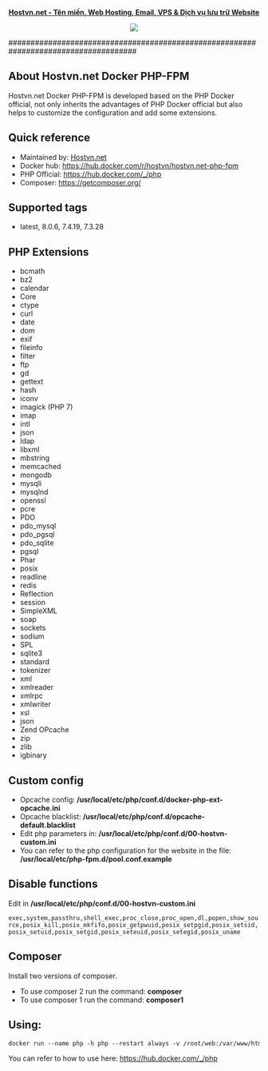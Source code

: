 
<p align="center"><strong><a href="https://hostvn.net">Hostvn.net - Tên miền, Web Hosting, Email, VPS &amp; Dịch vụ lưu trữ Website</a></strong></p>
<p align="center"> <img src="https://blog.hostvn.net/wp-content/uploads/2020/07/logo-big-2.png" /> </p>

#####################################################################################

## About Hostvn.net Docker PHP-FPM

Hostvn.net Docker PHP-FPM is developed based on the PHP Docker official, not only inherits the advantages of PHP Docker official but also helps to customize the configuration and add some extensions.

<h2>Quick reference</h2>

- Maintained by: <a href="https://hostvn.net">Hostvn.net</a>
- Docker hub: https://hub.docker.com/r/hostvn/hostvn.net-php-fpm
- PHP Official: https://hub.docker.com/_/php
- Composer: https://getcomposer.org/

<h2>Supported tags</h2>

- latest, 8.0.6, 7.4.19, 7.3.28

<h2>PHP Extensions</h2>

- bcmath
- bz2
- calendar
- Core
- ctype
- curl
- date
- dom
- exif
- fileinfo
- filter
- ftp
- gd
- gettext
- hash
- iconv
- imagick (PHP 7)
- imap
- intl
- json
- ldap
- libxml
- mbstring
- memcached
- mongodb
- mysqli
- mysqlnd
- openssl
- pcre
- PDO
- pdo_mysql
- pdo_pgsql
- pdo_sqlite
- pgsql
- Phar
- posix
- readline
- redis
- Reflection
- session
- SimpleXML
- soap
- sockets
- sodium
- SPL
- sqlite3
- standard
- tokenizer
- xml
- xmlreader
- xmlrpc
- xmlwriter
- xsl
- json
- Zend OPcache
- zip
- zlib
- igbinary

<h2>Custom config</h2>

- Opcache config: <b>/usr/local/etc/php/conf.d/docker-php-ext-opcache.ini</b>
- Opcache blacklist: <b>/usr/local/etc/php/conf.d/opcache-default.blacklist</b>
- Edit php parameters in: <b>/usr/local/etc/php/conf.d/00-hostvn-custom.ini</b>
- You can refer to the php configuration for the website in the file: <b>/usr/local/etc/php-fpm.d/pool.conf.example</b>

<h2>Disable functions</h2>

Edit in <b>/usr/local/etc/php/conf.d/00-hostvn-custom.ini</b>

<code>exec,system,passthru,shell_exec,proc_close,proc_open,dl,popen,show_source,posix_kill,posix_mkfifo,posix_getpwuid,posix_setpgid,posix_setsid,posix_setuid,posix_setgid,posix_seteuid,posix_setegid,posix_uname</code>

<h2>Composer</h2>

Install two versions of composer.

- To use composer 2 run the command: <b>composer</b>
- To use composer 1 run the command: <b>composer1</b>

<h2>Using:</h2>

```html
docker run --name php -h php --restart always -v /root/web:/var/www/html -d hostvn/hostvn.net-php-fpm
```

You can refer to how to use here: https://hub.docker.com/_/php
